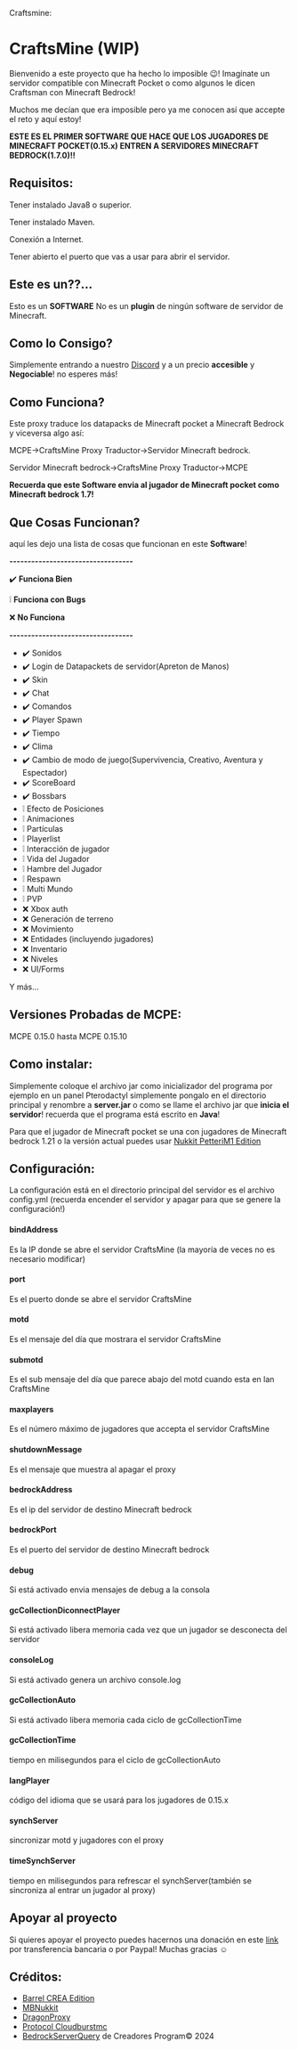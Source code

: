 Craftsmine:
# CraftsMine (WIP)
Bienvenido a este proyecto que ha hecho lo imposible 😉! Imagínate un servidor compatible con Minecraft Pocket o como algunos le dicen Craftsman con Minecraft Bedrock!

Muchos me decían que era imposible pero ya me conocen así que accepte el reto y aquí estoy!

**ESTE ES EL PRIMER SOFTWARE QUE HACE QUE LOS JUGADORES DE MINECRAFT POCKET(0.15.x) ENTREN A SERVIDORES MINECRAFT BEDROCK(1.7.0)!!**

## Requisitos:
Tener instalado Java8 o superior.

Tener instalado Maven.

Conexión a Internet.

Tener abierto el puerto que vas a usar para abrir el servidor.

## Este es un??...
Esto es un **SOFTWARE** No es un **plugin** de ningún software de servidor de Minecraft.

## Como lo Consigo?
Simplemente entrando a nuestro [Discord](https://discord.com/invite/mrmHcwxXff) y a un precio **accesible** y **Negociable**! no esperes más!

## Como Funciona?
Este proxy traduce los datapacks de Minecraft pocket a Minecraft Bedrock y viceversa algo así:

MCPE->CraftsMine Proxy Traductor->Servidor Minecraft bedrock.

Servidor Minecraft bedrock->CraftsMine Proxy Traductor->MCPE

**Recuerda que este Software envia al jugador de Minecraft pocket como Minecraft bedrock 1.7!**

## Que Cosas Funcionan?
aquí les dejo una lista de cosas que funcionan en este **Software**!

**----------------------------------**

✔️ **Funciona Bien**

❕ **Funciona con Bugs**

❌ **No Funciona**

**----------------------------------**

  - ✔️ Sonidos
  - ✔️ Login de Datapackets de servidor(Apreton de Manos)
  - ✔️ Skin
  - ✔️ Chat
  - ✔️ Comandos
  - ✔️ Player Spawn
  - ✔️ Tiempo
  - ✔️ Clima
  - ✔️ Cambio de modo de juego(Supervivencia, Creativo, Aventura y Espectador)
  - ✔️ ScoreBoard
  - ✔️ Bossbars
  - ❕ Efecto de Posiciones
  - ❕ Animaciones
  - ❕ Partículas
  - ❕ Playerlist
  - ❕ Interacción de jugador
  - ❕ Vida del Jugador
  - ❕ Hambre del Jugador
  - ❕ Respawn
  - ❕ Multi Mundo
  - ❕ PVP
  - ❌ Xbox auth
  - ❌ Generación de terreno
  - ❌ Movimiento
  - ❌ Entidades (incluyendo jugadores)
  - ❌ Inventario
  - ❌ Niveles
  - ❌ UI/Forms

  Y más...

## Versiones Probadas de MCPE:
  MCPE 0.15.0 hasta MCPE 0.15.10

## Como instalar:
Simplemente coloque el archivo jar como inicializador del programa por ejemplo en un panel Pterodactyl simplemente pongalo en el directorio principal y renombre a **server.jar** o como se llame el archivo jar que **inicia el servidor**! recuerda que el programa está escrito en **Java**!

Para que el jugador de Minecraft pocket se una con jugadores de Minecraft bedrock 1.21 o la versión actual puedes usar [Nukkit PetteriM1 Edition](https://github.com/PetteriM1/NukkitPetteriM1Edition/)

## Configuración:
La configuración está en el directorio principal del servidor es el archivo config.yml (recuerda encender el servidor y apagar para que se genere la configuración!)

#### bindAddress
Es la IP donde se abre el servidor CraftsMine (la mayoría de veces no es necesario modificar)

#### port
Es el puerto donde se abre el servidor CraftsMine

#### motd
Es el mensaje del día que mostrara el servidor CraftsMine

#### submotd
Es el sub mensaje del día que parece abajo del motd cuando esta en lan CraftsMine

#### maxplayers
Es el número máximo de jugadores que accepta el servidor CraftsMine

#### shutdownMessage
Es el mensaje que muestra al apagar el proxy

#### bedrockAddress
Es el ip del servidor de destino Minecraft bedrock

#### bedrockPort
Es el puerto del servidor de destino Minecraft bedrock

#### debug
Si está activado envia mensajes de debug a la consola

#### gcCollectionDiconnectPlayer
Si está activado libera memoria cada vez que un jugador se desconecta del servidor

#### consoleLog
Si está activado genera un archivo console.log

#### gcCollectionAuto
Si está activado libera memoria cada ciclo de gcCollectionTime

#### gcCollectionTime
tiempo en milisegundos para el ciclo de gcCollectionAuto

#### langPlayer
código del idioma que se usará para los jugadores de 0.15.x

#### synchServer
sincronizar motd y jugadores con el proxy
#### timeSynchServer
tiempo en milisegundos para refrescar el synchServer(también se sincroniza al entrar un jugador al proxy)

## Apoyar al proyecto

Si quieres apoyar el proyecto puedes hacernos una donación en este [link](https://creadoresgames.blogspot.com/p/donaciones.html) por transferencia bancaria o por Paypal!
Muchas gracias ☺️

## Créditos:

  - [Barrel CREA Edition](https://github.com/Creadores-Program/Barrel-CREA-Edition/)
  - [MBNukkit](https://github.com/Trollhunters501/MBNukkit/)
  - [DragonProxy](https://github.com/robske110/DragonProxy/)
  - [Protocol Cloudburstmc](https://github.com/CloudburstMC/Protocol/)
  - [BedrockServerQuery](https://github.com/justin-eckenweber/BedrockServerQuery)
de Creadores Program© 2024